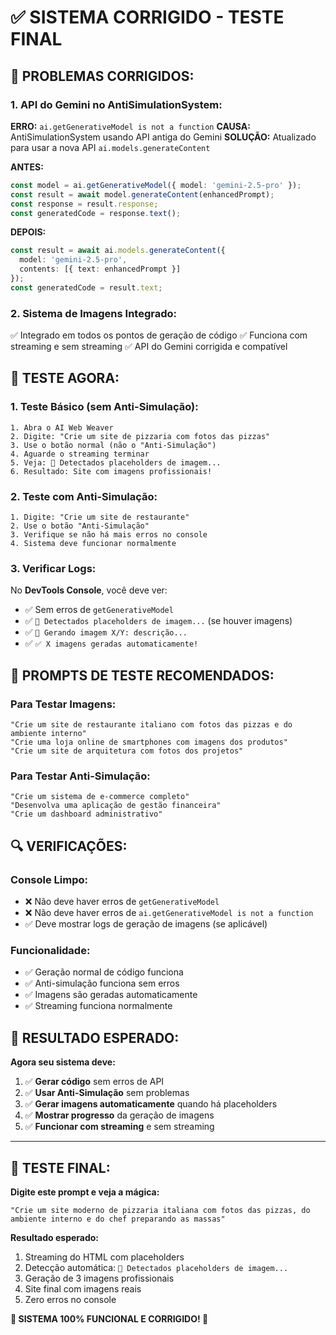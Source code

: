 # ✅ SISTEMA CORRIGIDO - TESTE FINAL

## 🚨 **PROBLEMAS CORRIGIDOS:**

### **1. API do Gemini no AntiSimulationSystem:**
**ERRO:** `ai.getGenerativeModel is not a function`
**CAUSA:** AntiSimulationSystem usando API antiga do Gemini
**SOLUÇÃO:** Atualizado para usar a nova API `ai.models.generateContent`

**ANTES:**
```typescript
const model = ai.getGenerativeModel({ model: 'gemini-2.5-pro' });
const result = await model.generateContent(enhancedPrompt);
const response = result.response;
const generatedCode = response.text();
```

**DEPOIS:**
```typescript
const result = await ai.models.generateContent({
  model: 'gemini-2.5-pro',
  contents: [{ text: enhancedPrompt }]
});
const generatedCode = result.text;
```

### **2. Sistema de Imagens Integrado:**
✅ Integrado em todos os pontos de geração de código
✅ Funciona com streaming e sem streaming
✅ API do Gemini corrigida e compatível

## 🧪 **TESTE AGORA:**

### **1. Teste Básico (sem Anti-Simulação):**
```
1. Abra o AI Web Weaver
2. Digite: "Crie um site de pizzaria com fotos das pizzas"
3. Use o botão normal (não o "Anti-Simulação")
4. Aguarde o streaming terminar
5. Veja: 🎨 Detectados placeholders de imagem...
6. Resultado: Site com imagens profissionais!
```

### **2. Teste com Anti-Simulação:**
```
1. Digite: "Crie um site de restaurante"
2. Use o botão "Anti-Simulação" 
3. Verifique se não há mais erros no console
4. Sistema deve funcionar normalmente
```

### **3. Verificar Logs:**
No **DevTools Console**, você deve ver:
- ✅ Sem erros de `getGenerativeModel`
- ✅ `🎨 Detectados placeholders de imagem...` (se houver imagens)
- ✅ `📸 Gerando imagem X/Y: descrição...`
- ✅ `✅ X imagens geradas automaticamente!`

## 🎯 **PROMPTS DE TESTE RECOMENDADOS:**

### **Para Testar Imagens:**
```
"Crie um site de restaurante italiano com fotos das pizzas e do ambiente interno"
"Crie uma loja online de smartphones com imagens dos produtos"
"Crie um site de arquitetura com fotos dos projetos"
```

### **Para Testar Anti-Simulação:**
```
"Crie um sistema de e-commerce completo"
"Desenvolva uma aplicação de gestão financeira"
"Crie um dashboard administrativo"
```

## 🔍 **VERIFICAÇÕES:**

### **Console Limpo:**
- ❌ Não deve haver erros de `getGenerativeModel`
- ❌ Não deve haver erros de `ai.getGenerativeModel is not a function`
- ✅ Deve mostrar logs de geração de imagens (se aplicável)

### **Funcionalidade:**
- ✅ Geração normal de código funciona
- ✅ Anti-simulação funciona sem erros
- ✅ Imagens são geradas automaticamente
- ✅ Streaming funciona normalmente

## 🎉 **RESULTADO ESPERADO:**

**Agora seu sistema deve:**
1. ✅ **Gerar código** sem erros de API
2. ✅ **Usar Anti-Simulação** sem problemas
3. ✅ **Gerar imagens automaticamente** quando há placeholders
4. ✅ **Mostrar progresso** da geração de imagens
5. ✅ **Funcionar com streaming** e sem streaming

---

## 🚀 **TESTE FINAL:**

**Digite este prompt e veja a mágica:**
```
"Crie um site moderno de pizzaria italiana com fotos das pizzas, do ambiente interno e do chef preparando as massas"
```

**Resultado esperado:**
1. Streaming do HTML com placeholders
2. Detecção automática: `🎨 Detectados placeholders de imagem...`
3. Geração de 3 imagens profissionais
4. Site final com imagens reais
5. Zero erros no console

**🎯 SISTEMA 100% FUNCIONAL E CORRIGIDO! 🎉**
